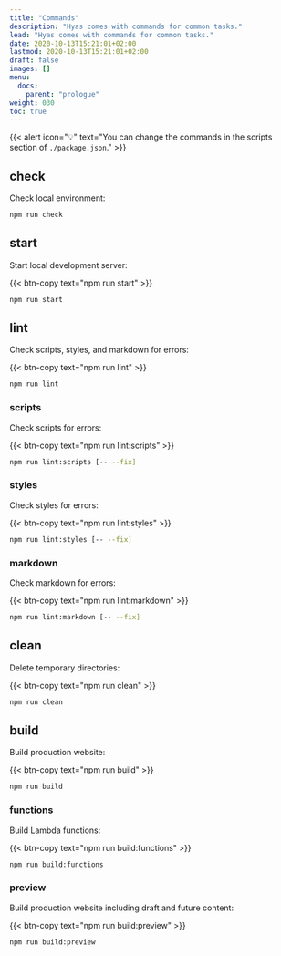 ```yaml
---
title: "Commands"
description: "Hyas comes with commands for common tasks."
lead: "Hyas comes with commands for common tasks."
date: 2020-10-13T15:21:01+02:00
lastmod: 2020-10-13T15:21:01+02:00
draft: false
images: []
menu:
  docs:
    parent: "prologue"
weight: 030
toc: true
---
```


{{< alert icon="💡" text="You can change the commands in the scripts section of `./package.json`." >}}

## check

Check local environment:

```bash
npm run check
```

## start

Start local development server:

{{< btn-copy text="npm run start" >}}

```bash
npm run start
```

## lint

Check scripts, styles, and markdown for errors:

{{< btn-copy text="npm run lint" >}}

```bash
npm run lint
```

### scripts

Check scripts for errors:

{{< btn-copy text="npm run lint:scripts" >}}

```bash
npm run lint:scripts [-- --fix]
```

### styles

Check styles for errors:

{{< btn-copy text="npm run lint:styles" >}}

```bash
npm run lint:styles [-- --fix]
```

### markdown

Check markdown for errors:

{{< btn-copy text="npm run lint:markdown" >}}

```bash
npm run lint:markdown [-- --fix]
```

## clean

Delete temporary directories:

{{< btn-copy text="npm run clean" >}}

```bash
npm run clean
```

## build

Build production website:

{{< btn-copy text="npm run build" >}}

```bash
npm run build
```

### functions

Build Lambda functions:

{{< btn-copy text="npm run build:functions" >}}

```bash
npm run build:functions
```

### preview

Build production website including draft and future content:

{{< btn-copy text="npm run build:preview" >}}

```bash
npm run build:preview
```
